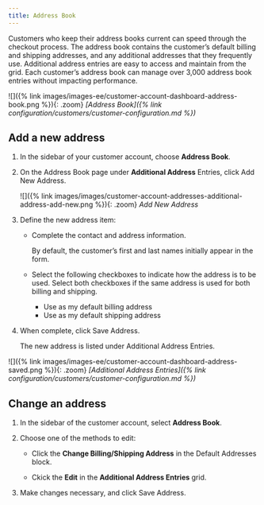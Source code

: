 ```yaml
---
title: Address Book
---
```


Customers who keep their address books current can speed through the checkout process. The address book contains the customer’s default billing and shipping addresses, and any additional addresses that they frequently use. Additional address entries are easy to access and maintain from the grid. Each customer’s address book can manage over 3,000 address book entries without impacting performance.

![]({% link images/images-ee/customer-account-dashboard-address-book.png %}){: .zoom}
_[Address Book]({% link configuration/customers/customer-configuration.md %})_

## Add a new address

1. In the sidebar of your customer account, choose **Address Book**.

1. On the Address Book page under **Additional Address** Entries, click <span class="btn">Add New Address</span>.

    ![]({% link images/images/customer-account-addresses-additional-address-add-new.png %}){: .zoom}
    _Add New Address_

1. Define the new address item:

   - Complete the contact and address information.

      By default, the customer’s first and last names initially appear in the form.

   - Select the following checkboxes to indicate how the address is to be used. Select both checkboxes if the same address is used for both billing and shipping.

      - Use as my default billing address
      - Use as my default shipping address

1. When complete, click <span class="btn">Save Address</span>.

    The new address is listed under Additional Address Entries.

![]({% link images/images-ee/customer-account-dashboard-address-saved.png %}){: .zoom}
_[Additional Address Entries]({% link configuration/customers/customer-configuration.md %})_

## Change an address

1. In the sidebar of the customer account, select **Address Book**.

1. Choose one of the methods to edit:

   - Click the **Change Billing/Shipping Address** in the Default Addresses block.

   - Ckick the **Edit** in the **Additional Address Entries** grid.

1. Make changes necessary, and click <span class="btn">Save Address</span>.